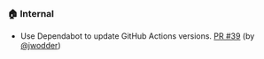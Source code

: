 ### 🏠 Internal

- Use Dependabot to update GitHub Actions versions.  [PR #39](https://github.com/datalad/release-action/pull/39) (by [@jwodder](https://github.com/jwodder))
